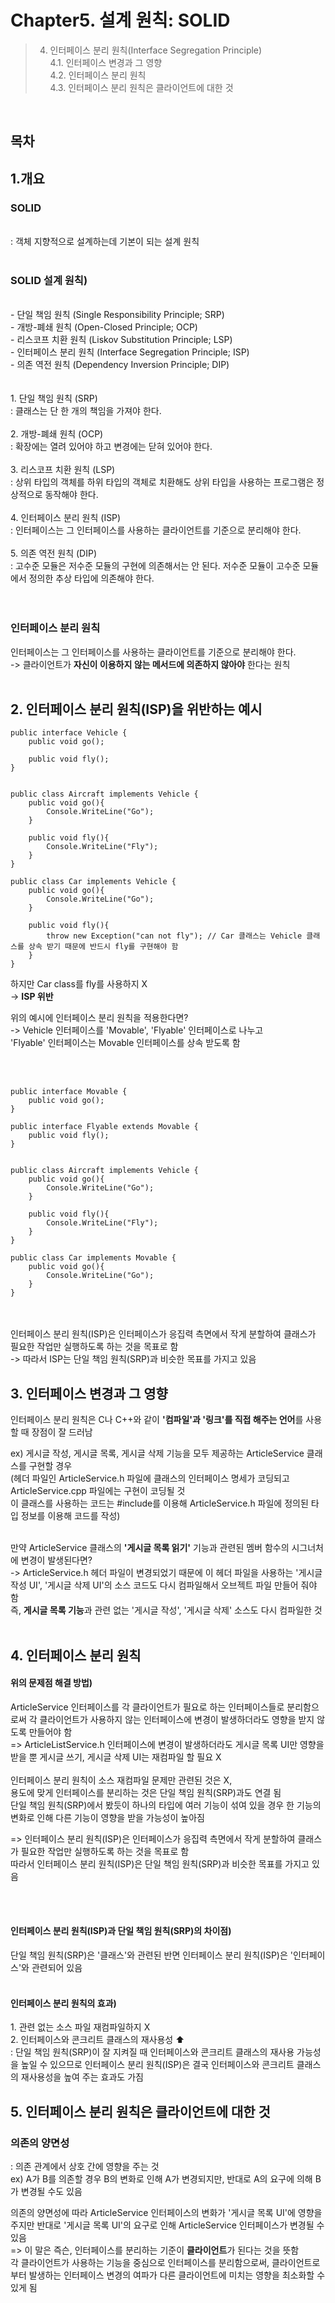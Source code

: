# Chapter5. 설계 원칙: SOLID

>4. 인터페이스 분리 원칙(Interface Segregation Principle)  
4.1. 인터페이스 변경과 그 영향  
4.2. 인터페이스 분리 원칙  
4.3. 인터페이스 분리 원칙은 클라이언트에 대한 것  

</br>

## 목차

## 1.개요
<h3>SOLID</h3> <br/>
: 객체 지향적으로 설계하는데 기본이 되는 설계 원칙  

<br/>
<br/>

<h3>SOLID 설계 원칙)</h3> <br/>
- 단일 책임 원칙 (Single Responsibility Principle; SRP) <br/> 
- 개방-폐쇄 원칙 (Open-Closed Principle; OCP)  <br/>
- 리스코프 치환 원칙 (Liskov Substitution Principle; LSP)  <br/>
- 인터페이스 분리 원칙 (Interface Segregation Principle; ISP)  <br/>
- 의존 역전 원칙 (Dependency Inversion Principle; DIP)  <br/>

<br/>
<br/>
1. 단일 책임 원칙 (SRP)  <br/>
: 클래스는 단 한 개의 책임을 가져야 한다.  
<br/>
<br/>
2. 개방-폐쇄 원칙 (OCP)  <br/>
: 확장에는 열려 있어야 하고 변경에는 닫혀 있어야 한다.  
<br/>
<br/>
3. 리스코프 치환 원칙 (LSP)  <br/>
: 상위 타입의 객체를 하위 타입의 객체로 치환해도 상위 타입을 사용하는 프로그램은 정상적으로 동작해야 한다.  
<br/>
<br/>
4. 인터페이스 분리 원칙 (ISP)  <br/>
: 인터페이스는 그 인터페이스를 사용하는 클라이언트를 기준으로 분리해야 한다.  
<br/>
<br/>
5. 의존 역전 원칙 (DIP)  <br/>
: 고수준 모듈은 저수준 모듈의 구현에 의존해서는 안 된다. 저수준 모듈이 고수준 모듈에서 정의한 추상 타입에 의존해야 한다.  
<br/>
<br/>
<br/>

<h3> 인터페이스 분리 원칙 </h3>
인터페이스는 그 인터페이스를 사용하는 클라이언트를 기준으로 분리해야 한다.  <br/>  
-> 클라이언트가 <b>자신이 이용하지 않는 메서드에 의존하지 않아야</b> 한다는 원칙  

<br/>
<br/>

## 2. 인터페이스 분리 원칙(ISP)을 위반하는 예시
```
public interface Vehicle {
	public void go();
	
	public void fly();
} 


public class Aircraft implements Vehicle {
	public void go(){
		Console.WriteLine("Go");
	}
	
	public void fly(){
		Console.WriteLine("Fly");
	}
}

public class Car implements Vehicle {
	public void go(){
		Console.WriteLine("Go");
	}
	
	public void fly(){
		throw new Exception("can not fly"); // Car 클래스는 Vehicle 클래스를 상속 받기 때문에 반드시 fly를 구현해야 함
	}
}
```

하지만 Car class를 fly를 사용하지 X  <br/>
-> <b>ISP 위반</b> 


위의 예시에 인터페이스 분리 원칙을 적용한다면? <br/> 
-> Vehicle 인터페이스를 'Movable', 'Flyable' 인터페이스로 나누고 <br/>
'Flyable' 인터페이스는 Movable 인터페이스를 상속 받도록 함  

<br/> 
<br/> 

```
public interface Movable { 
	public void go();
}

public interface Flyable extends Movable { 
	public void fly();
}


public class Aircraft implements Vehicle {
	public void go(){
		Console.WriteLine("Go");
	}
	
	public void fly(){
		Console.WriteLine("Fly");
	}
}

public class Car implements Movable {
	public void go(){
		Console.WriteLine("Go");
	}
}
```
<br/>
<br/> 
인터페이스 분리 원칙(ISP)은 인터페이스가 응집력 측면에서 작게 분할하여 클래스가 필요한 작업만 실행하도록 하는 것을 목표로 함 <br/>
-> 따라서 ISP는 단일 책임 원칙(SRP)과 비슷한 목표를 가지고 있음  

<br/>

## 3. 인터페이스 변경과 그 영향
인터페이스 분리 원칙은 C나 C++와 같이 <b>'컴파일'과 '링크'를 직접 해주는 언어</b>를 사용할 때 장점이 잘 드러남  <br/>

ex) 게시글 작성, 게시글 목록, 게시글 삭제 기능을 모두 제공하는 ArticleService 클래스를 구현할 경우  <br/>
(헤더 파일인 ArticleService.h 파일에 클래스의 인터페이스 명세가 코딩되고 ArticleService.cpp 파일에는 구현이 코딩될 것  
이 클래스를 사용하는 코드는 #include를 이용해 ArticleService.h 파일에 정의된 타입 정보를 이용해 코드를 작성)  

<br/>
만약 ArticleService 클래스의 <b>'게시글 목록 읽기'</b> 기능과 관련된 멤버 함수의 시그너처에 변경이 발생된다면?  <br/>
-> ArticleService.h 헤더 파일이 변경되었기 때문에 이 헤더 파일을 사용하는 '게시글 작성 UI', '게시글 삭제 UI'의 소스 코드도   
다시 컴파일해서 오브젝트 파일 만들어 줘야 함 <br/>  
즉, <b>게시글 목록 기능</b>과 관련 없는 '게시글 작성', '게시글 삭제' 소스도 다시 컴파일한 것  

<br/>
<br/>
  
## 4. 인터페이스 분리 원칙
<h4>위의 문제점 해결 방법)</h4>
ArticleService 인터페이스를 각 클라이언트가 필요로 하는 인터페이스들로 분리함으로써 각 클라이언트가 사용하지 않는 인터페이스에 변경이 발생하더라도 영향을 받지 않도록 만들어야 함 <br/>
=> ArticleListService.h 인터페이스에 변경이 발생하더라도 게시글 목록 UI만 영향을 받을 뿐 게시글 쓰기, 게시글 삭제 UI는 재컴파일 할 필요 X 

<br/>
<br/>
인터페이스 분리 원칙이 소스 재컴파일 문제만 관련된 것은 X,  <br/>
용도에 맞게 인터페이스를 분리하는 것은 단일 책임 원칙(SRP)과도 연결 됨  <br/>
단일 책임 원칙(SRP)에서 봤듯이 하나의 타입에 여러 기능이 섞여 있을 경우 한 기능의 변화로 인해 다른 기능이 영향을 받을 가능성이 높아짐  <br/>

=> 인터페이스 분리 원칙(ISP)은 인터페이스가 응집력 측면에서 작게 분할하여 클래스가 필요한 작업만 실행하도록 하는 것을 목표로 함  <br/>
따라서 인터페이스 분리 원칙(ISP)은 단일 책임 원칙(SRP)과 비슷한 목표를 가지고 있음  <br/>

<br/>
<br/>
<h4>인터페이스 분리 원칙(ISP)과 단일 책임 원칙(SRP)의 차이점)</h4> 
단일 책임 원칙(SRP)은 '클래스'와 관련된 반면 인터페이스 분리 원칙(ISP)은 '인터페이스'와 관련되어 있음  

<br/>
<br/>
<h4>인터페이스 분리 원칙의 효과)</h4>
1. 관련 없는 소스 파일 재컴파일하지 X  <br/>
2. 인터페이스와 콘크리트 클래스의 재사용성 ⬆  <br/>
  : 단일 책임 원칙(SRP)이 잘 지켜질 때 인터페이스와 콘크리트 클래스의 재사용 가능성을 높일 수 있으므로 인터페이스 분리 원칙(ISP)은 결국 인터페이스와 콘크리트 클래스의 재사용성을 높여 주는 효과도 가짐  


## 5. 인터페이스 분리 원칙은 클라이언트에 대한 것
<h3>의존의 양면성</h3>
: 의존 관계에서 상호 간에 영향을 주는 것  
<br/>
ex) A가 B를 의존할 경우 B의 변화로 인해 A가 변경되지만, 반대로 A의 요구에 의해 B가 변경될 수도 있음  

의존의 양면성에 따라 ArticleService 인터페이스의 변화가 '게시글 목록 UI'에 영향을 주지만 반대로 '게시글 목록 UI'의 요구로 인해 ArticleService 인터페이스가 변경될 수 있음  
=> 이 말은 즉슨, 인터페이스를 분리하는 기준이 <b>클라이언트</b>가 된다는 것을 뜻함  <br/>
각 클라이언트가 사용하는 기능을 중심으로 인터페이스를 분리함으로써, 클라이언트로부터 발생하는 인터페이스 변경의 여파가 다른 클라이언트에 미치는 영향을 최소화할 수 있게 됨<br/>  
